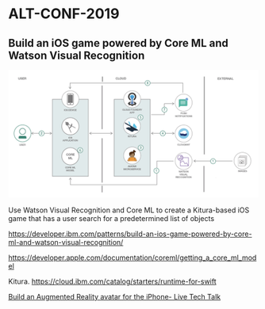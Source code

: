 # ALT-CONF-2019

## Build an iOS game powered by Core ML and Watson Visual Recognition

<img src="Watson_ML.png">

Use Watson Visual Recognition and Core ML to create a Kitura-based iOS game 
that has a  user search for a predetermined list of objects

https://developer.ibm.com/patterns/build-an-ios-game-powered-by-core-ml-and-watson-visual-recognition/

https://developer.apple.com/documentation/coreml/getting_a_core_ml_model

Kitura.  https://cloud.ibm.com/catalog/starters/runtime-for-swift

[Build an Augmented Reality avatar for the iPhone- Live Tech Talk](https://developer.ibm.com/videos/build-an-ar-avatar-for-the-iphone-live-tech-talk/)
